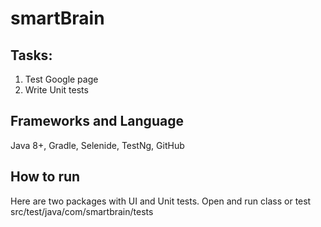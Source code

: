 # smartBrain

## Tasks:
1. Test Google page
2. Write Unit tests

## Frameworks and Language
Java 8+, Gradle, Selenide, TestNg, GitHub

## How to run

Here are two packages with UI and Unit tests. Open and run class or test
src/test/java/com/smartbrain/tests
